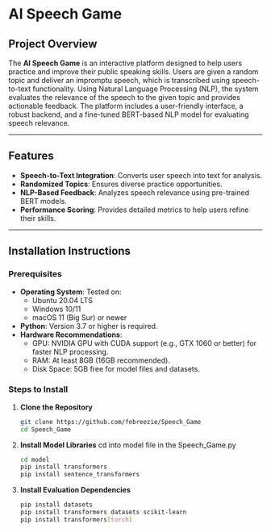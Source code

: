 # AI Speech Game

## Project Overview

The **AI Speech Game** is an interactive platform designed to help users practice and improve their public speaking skills. Users are given a random topic and deliver an impromptu speech, which is transcribed using speech-to-text functionality. Using Natural Language Processing (NLP), the system evaluates the relevance of the speech to the given topic and provides actionable feedback. The platform includes a user-friendly interface, a robust backend, and a fine-tuned BERT-based NLP model for evaluating speech relevance.

---

## Features

- **Speech-to-Text Integration**: Converts user speech into text for analysis.
- **Randomized Topics**: Ensures diverse practice opportunities.
- **NLP-Based Feedback**: Analyzes speech relevance using pre-trained BERT models.
- **Performance Scoring**: Provides detailed metrics to help users refine their skills.

---

## Installation Instructions

### Prerequisites

- **Operating System**: Tested on:
  - Ubuntu 20.04 LTS
  - Windows 10/11
  - macOS 11 (Big Sur) or newer
- **Python**: Version 3.7 or higher is required.
- **Hardware Recommendations**:
  - GPU: NVIDIA GPU with CUDA support (e.g., GTX 1060 or better) for faster NLP processing.
  - RAM: At least 8GB (16GB recommended).
  - Disk Space: 5GB free for model files and datasets.

### Steps to Install

1. **Clone the Repository**
   ```bash
   git clone https://github.com/febreezie/Speech_Game
   cd Speech_Game

2. **Install Model Libraries**
    cd into model file in the Speech_Game.py
    
    ```bash
    cd model
    pip install transformers
    pip install sentence_transformers

3. **Install Evaluation Dependencies**
    ```bash
    pip install datasets
    pip install transformers datasets scikit-learn
    pip install transformers[torch]
